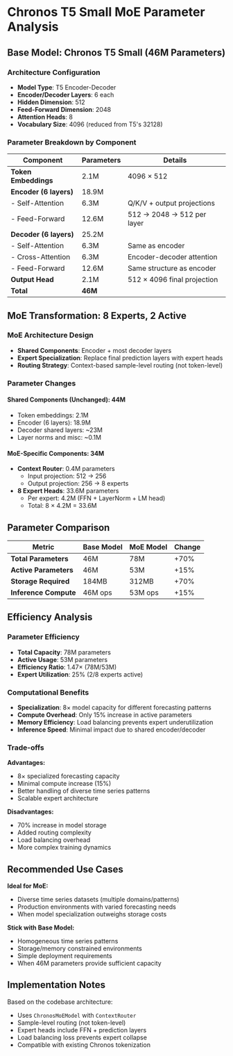 # Chronos T5 Small MoE Parameter Analysis

## Base Model: Chronos T5 Small (46M Parameters)

### Architecture Configuration
- **Model Type**: T5 Encoder-Decoder
- **Encoder/Decoder Layers**: 6 each
- **Hidden Dimension**: 512
- **Feed-Forward Dimension**: 2048
- **Attention Heads**: 8
- **Vocabulary Size**: 4096 (reduced from T5's 32128)

### Parameter Breakdown by Component

| Component | Parameters | Details |
|-----------|------------|---------|
| **Token Embeddings** | 2.1M | 4096 × 512 |
| **Encoder (6 layers)** | 18.9M | |
| - Self-Attention | 6.3M | Q/K/V + output projections |
| - Feed-Forward | 12.6M | 512 → 2048 → 512 per layer |
| **Decoder (6 layers)** | 25.2M | |
| - Self-Attention | 6.3M | Same as encoder |
| - Cross-Attention | 6.3M | Encoder-decoder attention |
| - Feed-Forward | 12.6M | Same structure as encoder |
| **Output Head** | 2.1M | 512 × 4096 final projection |
| **Total** | **46M** | |

## MoE Transformation: 8 Experts, 2 Active

### MoE Architecture Design
- **Shared Components**: Encoder + most decoder layers
- **Expert Specialization**: Replace final prediction layers with expert heads
- **Routing Strategy**: Context-based sample-level routing (not token-level)

### Parameter Changes

#### Shared Components (Unchanged): 44M
- Token embeddings: 2.1M
- Encoder (6 layers): 18.9M
- Decoder shared layers: ~23M
- Layer norms and misc: ~0.1M

#### MoE-Specific Components: 34M
- **Context Router**: 0.4M parameters
  - Input projection: 512 → 256
  - Output projection: 256 → 8 experts
- **8 Expert Heads**: 33.6M parameters
  - Per expert: 4.2M (FFN + LayerNorm + LM head)
  - Total: 8 × 4.2M = 33.6M

## Parameter Comparison

| Metric | Base Model | MoE Model | Change |
|--------|------------|-----------|---------|
| **Total Parameters** | 46M | 78M | +70% |
| **Active Parameters** | 46M | 53M | +15% |
| **Storage Required** | 184MB | 312MB | +70% |
| **Inference Compute** | 46M ops | 53M ops | +15% |

## Efficiency Analysis

### Parameter Efficiency
- **Total Capacity**: 78M parameters
- **Active Usage**: 53M parameters  
- **Efficiency Ratio**: 1.47× (78M/53M)
- **Expert Utilization**: 25% (2/8 experts active)

### Computational Benefits
- **Specialization**: 8× model capacity for different forecasting patterns
- **Compute Overhead**: Only 15% increase in active parameters
- **Memory Efficiency**: Load balancing prevents expert underutilization
- **Inference Speed**: Minimal impact due to shared encoder/decoder

### Trade-offs
**Advantages:**
- 8× specialized forecasting capacity
- Minimal compute increase (15%)
- Better handling of diverse time series patterns
- Scalable expert architecture

**Disadvantages:**
- 70% increase in model storage
- Added routing complexity
- Load balancing overhead
- More complex training dynamics

## Recommended Use Cases

**Ideal for MoE:**
- Diverse time series datasets (multiple domains/patterns)
- Production environments with varied forecasting needs
- When model specialization outweighs storage costs

**Stick with Base Model:**
- Homogeneous time series patterns
- Storage/memory constrained environments
- Simple deployment requirements
- When 46M parameters provide sufficient capacity

## Implementation Notes

Based on the codebase architecture:
- Uses `ChronosMoEModel` with `ContextRouter`
- Sample-level routing (not token-level)
- Expert heads include FFN + prediction layers
- Load balancing loss prevents expert collapse
- Compatible with existing Chronos tokenization